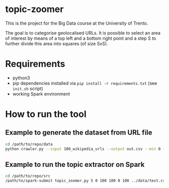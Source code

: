 # topic-zoomer
This is the project for the Big Data course at the University of Trento.

The goal is to categorise geolocalised URLs. It is possible to select an area of
interest by means of a top left and a bottom right point and a step S to further
divide this area into squares (of size SxS).

# Requirements
* python3
* pip dependencies installed via `pip install -r requirements.txt` (see `init.sh` script)
* working Spark environment

# How to run the tool
## Example to generate the dataset from URL file
```bash
cd /path/to/repo/data
python crawler.py --input 100_wikipedia_urls --output out.csv --min 0 --max 100
```

## Example to run the topic extractor on Spark
```bash
cd /path/to/repo/src
/path/to/spark-submit topic_zoomer.py 5 0 100 100 0 100 ../data/test.csv
```
